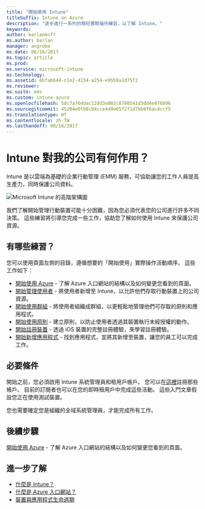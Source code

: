 ```yaml
---
title: "開始使用 Intune"
titleSuffix: Intune on Azure
description: "逐步進行一系列的簡短實際操作練習，以了解 Intune。"
keywords: 
author: barlanmsft
ms.author: barlan
manager: angrobe
ms.date: 08/16/2017
ms.topic: article
ms.prod: 
ms.service: microsoft-intune
ms.technology: 
ms.assetid: 6bfab644-c1e2-4154-a254-e95b9a1d75f2
ms.reviewer: 
ms.suite: ems
ms.custom: intune-azure
ms.openlocfilehash: 5dc7a76ddac12dd3e002c8780541d3dd4e976896
ms.sourcegitcommit: 45204e0fb8cb4cce449e65f2f1d7bb6f6ac4ccf5
ms.translationtype: HT
ms.contentlocale: zh-TW
ms.lasthandoff: 08/16/2017
---
```

# <a name="what-can-intune-do-for-my-company"></a>Intune 對我的公司有何作用？

Intune 是以雲端為基礎的企業行動管理 (EMM) 服務，可協助讓您的工作人員提高生產力，同時保護公司資料。

![Microsoft Intune 的高階架構圖](/intune/media/intunearchitecture.svg)

我們了解開始管理行動裝置可能十分困難，因為您必須代表您的公司進行許多不同決策。 這些練習將引導您完成一些工作，協助您了解如何使用 Intune 來保護公司資源。 

## <a name="what-are-the-exercises"></a>有哪些練習？

您可以使用頁面左側的目錄，遵循想要的「開始使用」實際操作活動順序。 這些工作如下：

* [開始使用 Azure](get-started-azure.md) - 了解 Azure 入口網站的結構以及如何變更您看到的頁面。
* [開始管理使用者](get-started-users.md) - 將使用者新增至 Intune，以允許他們存取行動裝置上的公司資源。
* [開始使用群組](get-started-groups.md) - 將使用者組織成群組，以更輕鬆地管理他們可存取的原則和應用程式。
* [開始使用原則](get-started-policies.md) - 建立原則，以防止使用者透過其裝置執行未經授權的動作。
* [開始註冊裝置](get-started-enroll.md) - 透過 iOS 裝置的完整註冊體驗，來學習註冊體驗。
* [開始新增應用程式](get-started-apps.md) - 找到應用程式，並將其新增至裝置，讓您的員工可以完成工作。

## <a name="prerequisites"></a>必要條件

開始之前，您必須啟用 Intune 系統管理員和租用戶帳戶。 您可以在[這裡](https://portal.office.com/Signup/Signup.aspx?OfferId=40BE278A-DFD1-470a-9EF7-9F2596EA7FF9&dl=INTUNE_A&ali=1#0%20)註冊那些帳戶。 目前的訂閱者也可以在您的即時租用戶中完成這些活動。 這些入門文章假設您正在使用測試裝置。

您也需要確定您是組織的全域系統管理員，才能完成所有工作。

## <a name="next-steps"></a>後續步驟

[開始使用 Azure](get-started-azure.md) - 了解 Azure 入口網站的結構以及如何變更您看到的頁面。

## <a name="learn-more"></a>進一步了解

* [什麼是 Intune？](introduction-intune.md)
* [什麼是 Azure 入口網站？](what-is-intune.md)
* [裝置與應用程式生命週期](introduction-device-app-lifecycles.md)
